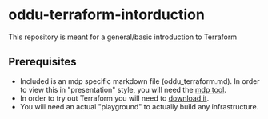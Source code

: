# oddu-terraform-intorduction
This repository is meant for a general/basic introduction to Terraform

## Prerequisites

- Included is an mdp specific markdown file (oddu_terraform.md). In order to view this in "presentation" style, you will need the [mdp tool](https://github.com/visit1985/mdp).
- In order to try out Terraform you will need to [download it](https://www.terraform.io/downloads.html).
- You will need an actual "playground" to actually build any infrastructure. 
